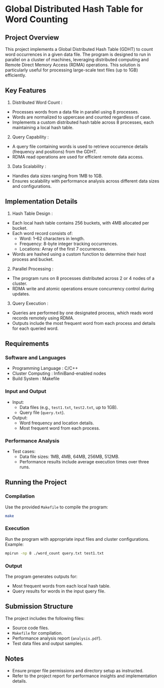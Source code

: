 # Global Distributed Hash Table for Word Counting

## Project Overview
This project implements a  Global Distributed Hash Table  (GDHT) to count word occurrences in a given data file. The program is designed to run in parallel on a cluster of machines, leveraging distributed computing and Remote Direct Memory Access (RDMA) operations. This solution is particularly useful for processing large-scale text files (up to 1GB) efficiently.

## Key Features

1.  Distributed Word Count :
   - Processes words from a data file in parallel using 8 processes.
   - Words are normalized to uppercase and counted regardless of case.
   - Implements a custom distributed hash table across 8 processes, each maintaining a local hash table.

2.  Query Capability :
   - A query file containing words is used to retrieve occurrence details (frequency and positions) from the GDHT.
   - RDMA read operations are used for efficient remote data access.

3.  Data Scalability :
   - Handles data sizes ranging from 1MB to 1GB.
   - Ensures scalability with performance analysis across different data sizes and configurations.

## Implementation Details

1.  Hash Table Design :
   - Each local hash table contains 256 buckets, with 4MB allocated per bucket.
   - Each word record consists of:
     - Word: 1–62 characters in length.
     - Frequency: 8-byte integer tracking occurrences.
     - Locations: Array of the first 7 occurrences.
   - Words are hashed using a custom function to determine their host process and bucket.

2.  Parallel Processing :
   - The program runs on 8 processes distributed across 2 or 4 nodes of a cluster.
   - RDMA write and atomic operations ensure concurrency control during updates.

3.  Query Execution :
   - Queries are performed by one designated process, which reads word records remotely using RDMA.
   - Outputs include the most frequent word from each process and details for each queried word.

## Requirements

### Software and Languages
-  Programming Language : C/C++
-  Cluster Computing : InfiniBand-enabled nodes
-  Build System : Makefile

### Input and Output
- Input:
  - Data files (e.g., `test1.txt`, `test2.txt`, up to 1GB).
  - Query file (`query.txt`).
- Output:
  - Word frequency and location details.
  - Most frequent word from each process.

### Performance Analysis
- Test cases:
  - Data file sizes: 1MB, 4MB, 64MB, 256MB, 512MB.
  - Performance results include average execution times over three runs.

## Running the Project

### Compilation
Use the provided `Makefile` to compile the program:
```bash
make
```

### Execution
Run the program with appropriate input files and cluster configurations. Example:
```bash
mpirun -np 8 ./word_count query.txt test1.txt
```

### Output
The program generates outputs for:
- Most frequent words from each local hash table.
- Query results for words in the input query file.

## Submission Structure
The project includes the following files:
- Source code files.
- `Makefile` for compilation.
- Performance analysis report (`analysis.pdf`).
- Test data files and output samples.

## Notes
- Ensure proper file permissions and directory setup as instructed.
- Refer to the project report for performance insights and implementation details.
